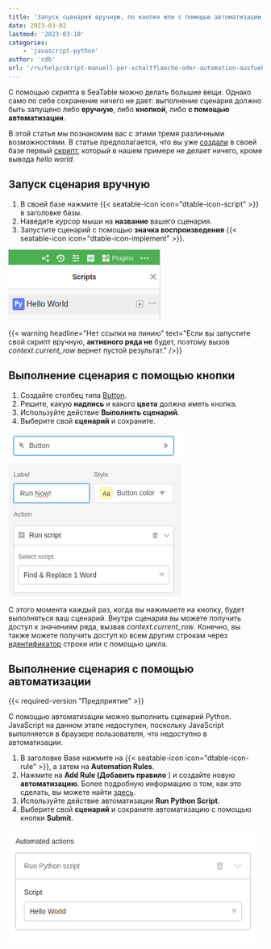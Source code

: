 ```yaml
---
title: 'Запуск сценария вручную, по кнопке или с помощью автоматизации'
date: 2023-03-02
lastmod: '2023-03-10'
categories:
    - 'javascript-python'
author: 'cdb'
url: '/ru/help/skript-manuell-per-schaltflaeche-oder-automation-ausfuehren'
---
```


С помощью скрипта в SeaTable можно делать большие вещи. Однако само по себе сохранение ничего не дает: выполнение сценария должно быть запущено либо **вручную**, либо **кнопкой**, либо **с помощью автоматизации**.

В этой статье мы познакомим вас с этими тремя различными возможностями. В статье предполагается, что вы уже [создали](https://seatable.io/ru/docs/javascript-python/anlegen-und-loeschen-eines-skriptes/) в своей базе первый [скрипт](https://seatable.io/ru/docs/javascript-python/anlegen-und-loeschen-eines-skriptes/), который в нашем примере не делает ничего, кроме вывода _hello world_.

## Запуск сценария вручную

1. В своей базе нажмите {{< seatable-icon icon="dtable-icon-script" >}} в заголовке базы.
2. Наведите курсор мыши на **название** вашего сценария.
3. Запустите сценарий с помощью **значка воспроизведения** {{< seatable-icon icon="dtable-icon-implement" >}}.

![Чтобы запустить сценарий вручную](images/skript-manuell-starten.png)

{{< warning  headline="Нет ссылки на линию"  text="Если вы запустите свой скрипт вручную, **активного ряда не** будет, поэтому вызов _context.current\_row_ вернет пустой результат." />}}

## Выполнение сценария с помощью кнопки

1. Создайте столбец типа [Button](https://seatable.io/ru/docs/andere-spalten/die-schaltflaeche/).
2. Решите, какую **надпись** и какого **цвета** должна иметь кнопка.
3. Используйте действие **Выполнить сценарий**.
4. Выберите свой **сценарий** и сохраните.

![Выполнение сценария с помощью кнопки](images/run-script-via-button.png)

С этого момента каждый раз, когда вы нажимаете на кнопку, будет выполняться ваш сценарий. Внутри сценария вы можете получить доступ к значениям ряда, вызвав _context.current_row_. Конечно, вы также можете получить доступ ко всем другим строкам через [идентификатор](https://seatable.io/ru/docs/haeufig-gestellte-fragen/was-ist-die-zeilen-id/) строки или с помощью цикла.

## Выполнение сценария с помощью автоматизации

{{< required-version "Предприятие" >}}

С помощью автоматизации можно выполнить сценарий Python. JavaScript на данном этапе недоступен, поскольку JavaScript выполняется в браузере пользователя, что недоступно в автоматизации.

1. В заголовке Base нажмите на {{< seatable-icon icon="dtable-icon-rule" >}}, а затем на **Automation Rules**.
2. Нажмите на **Add Rule (Добавить правило** ) и создайте новую **автоматизацию**. Более подробную информацию о том, как это сделать, вы можете найти [здесь](https://seatable.io/ru/docs/automationen/anlegen-einer-automation/).
3. Используйте действие автоматизации **Run Python Script**.
4. Выберите свой **сценарий** и сохраните автоматизацию с помощью кнопки **Submit**.

![Запуск сценария с помощью автоматизации](images/skript-per-automation.png)
